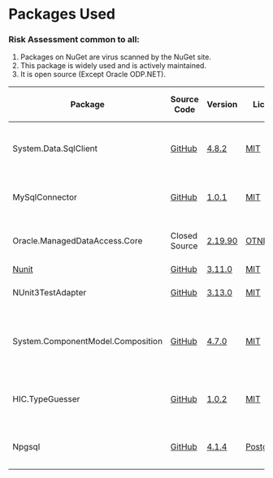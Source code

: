 

# Packages Used

### Risk Assessment common to all:
1. Packages on NuGet are virus scanned by the NuGet site.
2. This package is widely used and is actively maintained.
3. It is open source (Except Oracle ODP.NET).

| Package | Source Code | Version | License | Purpose | Additional Risk Assessment |
| ------- | ------------| --------| ------- | ------- | -------------------------- |
| System.Data.SqlClient | [GitHub](https://github.com/dotnet/corefx) | [4.8.2](https://www.nuget.org/packages/System.Data.SqlClient/4.8.2) | [MIT](https://opensource.org/licenses/MIT) | Enables interaction with Microsoft Sql Server databases |  |
| MySqlConnector | [GitHub](https://github.com/mysql-net/MySqlConnector) | [1.0.1](https://www.nuget.org/packages/MySqlConnector/1.0.1) | [MIT](https://github.com/mysql-net/MySqlConnector/blob/master/LICENSE) | Enables interaction with MySql databases |  |
| Oracle.ManagedDataAccess.Core  | Closed Source | [2.19.90](https://www.nuget.org/packages/Oracle.ManagedDataAccess.Core/2.19.90) | [OTNLA](https://www.oracle.com/downloads/licenses/distribution-license.html) | Enables interaction with Oracle databases |
| [Nunit](https://nunit.org/) |[GitHub](https://github.com/nunit/nunit) | [3.11.0](https://www.nuget.org/packages/NUnit/3.11.0) | [MIT](https://opensource.org/licenses/MIT) | Unit testing |
| NUnit3TestAdapter | [GitHub](https://github.com/nunit/nunit3-vs-adapter)| [3.13.0](https://www.nuget.org/packages/NUnit3TestAdapter/3.13.0) | [MIT](https://opensource.org/licenses/MIT) | Run unit tests from within Visual Studio |
| System.ComponentModel.Composition | [GitHub](https://github.com/dotnet/corefx) | [4.7.0](https://www.nuget.org/packages/System.ComponentModel.Composition/4.7.0) |[MIT](https://opensource.org/licenses/MIT) | Allows detecting and loading DBMS Implementations (Oracle / MySql etc) on demand|  |
| HIC.TypeGuesser | [GitHub](https://github.com/HicServices/TypeGuesser) | [1.0.2](https://www.nuget.org/packages/HIC.TypeGuesser/1.0.2) | [MIT](https://opensource.org/licenses/MIT)| Allows picking system Types for untyped strings e.g. `"12.3"`| |
| Npgsql | [GitHub](https://github.com/npgsql/npgsql) | [4.1.4](https://www.nuget.org/packages/Npgsql/4.1.4) | [PostgreSQL](https://github.com/npgsql/npgsql/blob/dev/LICENSE)| Enables interaction with Postgres databases  | |


